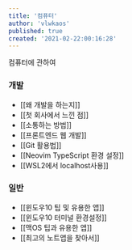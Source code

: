 ```yaml
---
title: '컴퓨터'
author: 'vlwkaos'
published: true
created: '2021-02-22:00:16:28'
---
```


컴퓨터에 관하여

### 개발 

- [[왜 개발을 하는지]]
- [[첫 회사에서 느낀 점]]
- [[소통하는 방법]] 
- [[프론트엔드 웹 개발]]
- [[Git 활용법]]
- [[Neovim TypeScript 환경 설정]]
- [[WSL2에서 localhost사용]]

### 일반


- [[윈도우10 팁 및 유용한 앱]]
- [[윈도우10 터미널 환경설정]]
- [[맥OS 팁과 유용한 앱]]
- [[최고의 노트앱을 찾아서]]